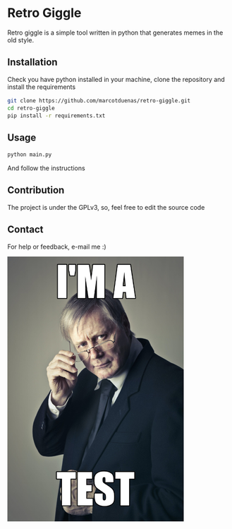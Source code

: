 # Retro Giggle

Retro giggle is a simple tool written in python that generates memes in the old style.

## Installation

Check you have python installed in your machine, clone the repository and install the requirements

```bash
git clone https://github.com/marcotduenas/retro-giggle.git
cd retro-giggle
pip install -r requirements.txt
```

## Usage

```bash
python main.py
```

And follow the instructions

## Contribution

The project is under the GPLv3, so, feel free to edit the source code

## Contact

For help or feedback, e-mail me :)

<img src="./2532.png" alt="Example" width="400"/>

